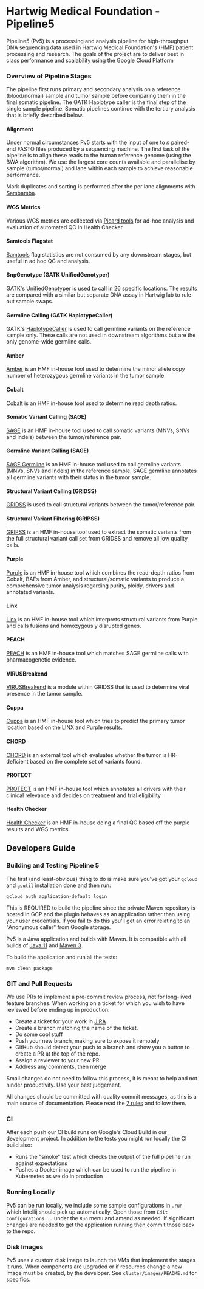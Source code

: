 # Hartwig Medical Foundation - Pipeline5

Pipeline5 (Pv5) is a processing and analysis pipeline for high-throughput DNA sequencing data used in Hartwig Medical Foundation's (HMF) 
patient processing and research. The goals of the project are to deliver best in class performance and scalability using the Google 
Cloud Platform

### Overview of Pipeline Stages
The pipeline first runs primary and secondary analysis on a reference (blood/normal) sample and tumor sample before comparing
them in the final somatic pipeline. The GATK Haplotype caller is the final step of the single sample pipeline. Somatic pipelines continue
with the tertiary analysis that is briefly described below.

#### Alignment
Under normal circumstances Pv5 starts with the input of one to _n_ paired-end FASTQ files produced by a sequencing machine. The first task
of the pipeline is to align these reads to the human reference genome (using the BWA algorithm). We use the largest core counts
available and parallelise by sample (tumor/normal) and lane within each sample to achieve reasonable performance. 

Mark duplicates and sorting is performed after the per lane alignments with [Sambamba](https://lomereiter.github.io/sambamba/).

#### WGS Metrics
Various WGS metrics are collected via [Picard tools](https://software.broadinstitute.org/gatk/documentation/tooldocs/4.0.0.0/picard_analysis_CollectWgsMetrics.php)
for ad-hoc analysis and evaluation of automated QC in Health Checker

#### Samtools Flagstat
[Samtools](http://www.htslib.org/doc/samtools.html) flag statistics are not consumed by any downstream stages, but useful
in ad hoc QC and analysis.  

#### SnpGenotype (GATK UnifiedGenotyper)
GATK's [UnifiedGenotyper](https://software.broadinstitute.org/gatk/documentation/tooldocs/3.8-0/org_broadinstitute_gatk_tools_walkers_genotyper_UnifiedGenotyper.php)
is used to call in 26 specific locations. The results are compared with a similar but separate DNA assay in Hartwig lab to rule
out sample swaps.  

#### Germline Calling (GATK HaplotypeCaller)
GATK's [HaplotypeCaller](https://software.broadinstitute.org/gatk/documentation/tooldocs/3.8-0/org_broadinstitute_gatk_tools_walkers_haplotypecaller_HaplotypeCaller.php)
is used to call germline variants on the reference sample only. These calls are not used in downstream algorithms but are the only 
genome-wide germline calls.

#### Amber
[Amber](https://github.com/hartwigmedical/hmftools/tree/master/amber) is an HMF in-house tool used to determine the minor allele copy 
number of heterozygous germline variants in the tumor sample.

#### Cobalt
[Cobalt](https://github.com/hartwigmedical/hmftools/tree/master/cobalt) is an HMF in-house tool used to determine read depth ratios.

#### Somatic Variant Calling (SAGE)
[SAGE](https://github.com/hartwigmedical/hmftools/tree/master/sage) is an HMF in-house tool used to call somatic variants 
(MNVs, SNVs and Indels) between the tumor/reference pair.

#### Germline Variant Calling (SAGE)
[SAGE Germline](https://github.com/hartwigmedical/hmftools/tree/master/sage/GERMLINE.md) is an HMF in-house tool used to call germline variants 
(MNVs, SNVs and Indels) in the reference sample. SAGE germline annotates all germline variants with their status in the tumor sample.

#### Structural Variant Calling (GRIDSS)
[GRIDSS](https://github.com/PapenfussLab/gridss) is used to call structural variants between the tumor/reference pair.

#### Structural Variant Filtering (GRIPSS)
[GRIPSS](https://github.com/hartwigmedical/hmftools/tree/master/gripss) is an HMF in-house tool used to extract the somatic variants 
from the full structural variant call set from GRIDSS and remove all low quality calls.

#### Purple
[Purple](https://github.com/hartwigmedical/hmftools/tree/master/purple) is an HMF in-house tool which combines
the read-depth ratios from Cobalt, BAFs from Amber, and structural/somatic variants to produce a comprehensive tumor analysis regarding 
purity, ploidy, drivers and annotated variants.

#### Linx
[Linx](https://github.com/hartwigmedical/hmftools/tree/master/linx) is an HMF in-house tool which interprets structural variants 
from Purple and calls fusions and homozygously disrupted genes.

#### PEACH
[PEACH](https://github.com/hartwigmedical/peach/tree/master) is an HMF in-house tool which matches SAGE germline calls with pharmacogenetic
evidence.

#### VIRUSBreakend
[VIRUSBreakend](https://github.com/PapenfussLab/gridss/blob/master/VIRUSBreakend_Readme.md) is a module within GRIDSS that is used to
determine viral presence in the tumor sample.

#### Cuppa
[Cuppa](https://github.com/hartwigmedical/hmftools/tree/master/cuppa) is an HMF in-house tool which tries to predict the primary tumor 
location based on the LINX and Purple results.

#### CHORD
[CHORD](https://github.com/UMCUGenetics/CHORD) is an external tool which evaluates whether the tumor is HR-deficient based on the complete 
set of variants found.

#### PROTECT
[PROTECT](https://github.com/hartwigmedical/hmftools/tree/master/protect) is an HMF in-house tool which annotates all drivers with 
their clinical relevance and decides on treatment and trial eligibility.

#### Health Checker
[Health Checker](https://github.com/hartwigmedical/hmftools/tree/master/health-checker) is an HMF in-house doing a final QC based off 
the purple results and WGS metrics.

## Developers Guide

### Building and Testing Pipeline 5

The first (and least-obvious) thing to do is make sure you've got your `gcloud` and `gsutil` installation done and then run:

```
gcloud auth application-default login
```

This is REQUIRED to build the pipeline since the private Maven repository is hosted in GCP and the plugin behaves as an
application rather than using your user credentials. If you fail to do this you'll get an error relating to an "Anonymous caller"
from Google storage.

Pv5 is a Java application and builds with Maven. It is compatible with all builds of [Java 11](https://jdk.java.net/11/) and [Maven
3](https://maven.apache.org/download.cgi). 

To build the application and run all the tests:

```
mvn clean package
```

### GIT and Pull Requests

We use PRs to implement a pre-commit review process, not for long-lived feature branches. When working on a ticket for which you
wish to have reviewed before ending up in production:

- Create a ticket for your work in [JIRA](https://hartwigmedical.atlassian.net/secure/Dashboard.jspa)
- Create a branch matching the name of the ticket.
- Do some cool stuff
- Push your new branch, making sure to expose it remotely
- GitHub should detect your push to a branch and show you a button to create a PR at the top of the repo.
- Assign a reviewer to your new PR.
- Address any comments, then merge

Small changes do not need to follow this process, it is meant to help and not hinder productivity. Use your best judgement.

All changes should be committed with quality commit messages, as this is a main source of documentation. Please read the [7
rules](https://chris.beams.io/posts/git-commit/) and follow them.

### CI 

After each push our CI build runs on Google's Cloud Build in our development project. In addition to the tests you might run
locally the CI build also:

- Runs the "smoke" test which checks the output of the full pipeline run against expectations
- Pushes a Docker image which can be used to run the pipeline in Kubernetes as we do in production

### Running Locally

Pv5 can be run locally, we include some sample configurations in `.run` which Intellij should pick up automatically. Open those
from `Edit Configurations...` under the `Run` menu and amend as needed. If significant changes are needed to get the application
running then commit those back to the repo.

### Disk Images

Pv5 uses a custom disk image to launch the VMs that implement the stages it runs. When components are upgraded or if resources
change a new image must be created, by the developer. See `cluster/images/README.md` for specifics.

